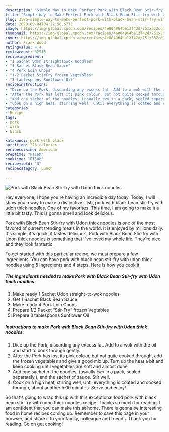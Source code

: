 ```yaml
---
description: "Simple Way to Make Perfect Pork with Black Bean Stir-fry with Udon thick noodles"
title: "Simple Way to Make Perfect Pork with Black Bean Stir-fry with Udon thick noodles"
slug: 3586-simple-way-to-make-perfect-pork-with-black-bean-stir-fry-with-udon-thick-noodles
date: 2020-09-04T04:22:50.577Z
image: https://img-global.cpcdn.com/recipes/4e804964be13f42d/751x532cq70/pork-with-black-bean-stir-fry-with-udon-thick-noodles-recipe-main-photo.jpg
thumbnail: https://img-global.cpcdn.com/recipes/4e804964be13f42d/751x532cq70/pork-with-black-bean-stir-fry-with-udon-thick-noodles-recipe-main-photo.jpg
cover: https://img-global.cpcdn.com/recipes/4e804964be13f42d/751x532cq70/pork-with-black-bean-stir-fry-with-udon-thick-noodles-recipe-main-photo.jpg
author: Frank Wood
ratingvalue: 4.4
reviewcount: 32516
recipeingredient:
- "1 Sachet Udon straighttowok noodles"
- "1 Sachet Black Bean Sauce"
- "4 Pork Loin Chops"
- "1/2 Packet StirFry frozen Vegtables"
- "3 tablespoons Sunflower Oil"
recipeinstructions:
- "Dice up the Pork, discarding any excess fat. Add to a wok with the oil and start to cook through gently."
- "After the Pork has lost its pink colour, but not quite cooked through, add the frozen vegetables and give a good mix up. Turn up the heat a bit and keep cooking until vegetables are soft and almost done."
- "Add one sachet of the noodles, (usually two in a pack, sealed separately.), and the sachet of sauce. Stir well."
- "Cook on a high heat, stirring well, until everything is coated and cooked through, about another 5-10 minutes. Serve and enjoy!"
categories:
- Recipe
tags:
- pork
- with
- black

katakunci: pork with black 
nutrition: 276 calories
recipecuisine: American
preptime: "PT16M"
cooktime: "PT60M"
recipeyield: "3"
recipecategory: Lunch

---
```



![Pork with Black Bean Stir-fry with Udon thick noodles](https://img-global.cpcdn.com/recipes/4e804964be13f42d/751x532cq70/pork-with-black-bean-stir-fry-with-udon-thick-noodles-recipe-main-photo.jpg)

Hey everyone, I hope you're having an incredible day today. Today, I will show you a way to make a distinctive dish, pork with black bean stir-fry with udon thick noodles. One of my favorites. This time, I am going to make it a little bit tasty. This is gonna smell and look delicious.

Pork with Black Bean Stir-fry with Udon thick noodles is one of the most favored of current trending meals in the world. It is enjoyed by millions daily. It's simple, it's quick, it tastes delicious. Pork with Black Bean Stir-fry with Udon thick noodles is something that I've loved my whole life. They're nice and they look fantastic.




To get started with this particular recipe, we must prepare a few ingredients. You can have pork with black bean stir-fry with udon thick noodles using 5 ingredients and 4 steps. Here is how you cook it.

<!--inarticleads1-->

##### The ingredients needed to make Pork with Black Bean Stir-fry with Udon thick noodles:

1. Make ready 1 Sachet Udon straight-to-wok noodles
1. Get 1 Sachet Black Bean Sauce
1. Make ready 4 Pork Loin Chops
1. Prepare 1/2 Packet “Stir-Fry” frozen Vegtables
1. Prepare 3 tablespoons Sunflower Oil




<!--inarticleads2-->

##### Instructions to make Pork with Black Bean Stir-fry with Udon thick noodles:

1. Dice up the Pork, discarding any excess fat. Add to a wok with the oil and start to cook through gently.
1. After the Pork has lost its pink colour, but not quite cooked through, add the frozen vegetables and give a good mix up. Turn up the heat a bit and keep cooking until vegetables are soft and almost done.
1. Add one sachet of the noodles, (usually two in a pack, sealed separately.), and the sachet of sauce. Stir well.
1. Cook on a high heat, stirring well, until everything is coated and cooked through, about another 5-10 minutes. Serve and enjoy!




So that's going to wrap this up with this exceptional food pork with black bean stir-fry with udon thick noodles recipe. Thanks so much for reading. I am confident that you can make this at home. There is gonna be interesting food in home recipes coming up. Remember to save this page in your browser, and share it to your family, colleague and friends. Thank you for reading. Go on get cooking!

